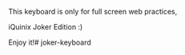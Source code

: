 This keyboard is only for full screen web practices,

iQuinix Joker Edition :)

Enjoy it!# joker-keyboard
